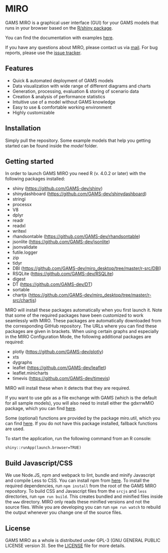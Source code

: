 # MIRO

GAMS MIRO is a graphical user interface (GUI) for your GAMS models that runs in your browser based on the [R/shiny package](https://github.com/rstudio/shiny).

You can find the documentation with examples [here](http://gams.com/miro).

If you have any questions about MIRO, please contact us via [mail](miro@gams.com). For bug reports, please use the [issue tracker](https://git.gams.com/fproske/gmswebui/issues).

## Features

* Quick & automated deployment of GAMS models
* Data visualization with wide range of different diagrams and charts
* Generation, processing, evaluation & storing of scenario data
* Creation & analysis of performance statistics
* Intuitive use of a model without GAMS knowledge
* Easy to use & comfortable working environment
* Highly customizable

## Installation

Simply pull the repository. Some example models that help you getting started can be found inside the *model* folder.

## Getting started

In order to launch GAMS MIRO you need R (v. 4.0.2 or later) with the following packages installed:

* shiny (https://github.com/GAMS-dev/shiny)
* shinydashboard (https://github.com/GAMS-dev/shinydashboard)
* stringi
* processx
* V8
* dplyr
* readr
* readxl
* writexl
* rhandsontable (https://github.com/GAMS-dev/rhandsontable)
* jsonlite (https://github.com/GAMS-dev/jsonlite)
* jsonvalidate 
* futile.logger
* zip
* tidyr
* DBI (https://github.com/GAMS-dev/miro_desktop/tree/master/r-src/DBI)
* RSQLite (https://github.com/GAMS-dev/RSQLite)
* digest
* DT (https://github.com/GAMS-dev/DT)
* sortable
* chartjs (https://github.com/GAMS-dev/miro_desktop/tree/master/r-src/chartjs)


MIRO will install these packages automatically when you first launch it. Note that some of the required packages have been customized to work seamlessly with MIRO. These packages are automatically downloaded from the corresponding GitHub repository. The URLs where you can find these packages are given in brackets. When using certain graphs and especially in the MIRO Configuration Mode, the following additional packages are required:

* plotly (https://github.com/GAMS-dev/plotly)
* xts
* dygraphs
* leaflet (https://github.com/GAMS-dev/leaflet)
* leaflet.minicharts
* timevis (https://github.com/GAMS-dev/timevis)

MIRO will install these when it detects that they are required.

If you want to use gdx as a file exchange with GAMS (which is the default for all sample models), you will also need to install either the gdxrrwMIO package, which you can find [here](https://github.com/GAMS-dev/gdxrrw-miro).

Some (optional) functions are provided by the package miro.util, which you can find [here](https://github.com/GAMS-dev/miro.util). If you do not have this package installed, fallback functions are used.

To start the application, run the following command from an R console:
```
shiny::runApp(launch.browser=TRUE)
```

## Build Javascript/CSS
We use Node.JS, npm and webpack to lint, bundle and minify Javascript and compile Less to CSS. You can install npm from [here](https://www.npmjs.com/get-npm). 
To install the required dependencies, run `npm install` from the root of the GAMS MIRO repository. To build CSS and Javascript files from the `srcjs` and `less` directories, run `npm run build`. This creates bundled and minified files inside the `www` directory. MIRO only reads these minified versions and not the source files.
While you are developing you can run `npm run watch` to rebuild the output whenever you change one of the source files. 

## License

GAMS MIRO as a whole is distributed under GPL-3 (GNU GENERAL PUBLIC LICENSE version 3). 
See the [LICENSE](LICENSE) file for more details.